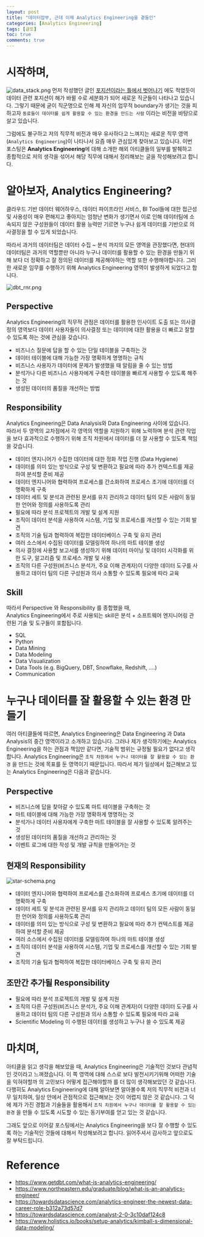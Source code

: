 ```yaml
---
layout: post
title: "데이터잡부, 근데 이제 Analytics Engineering을 곁들인"
categories: [Analytics Engineering]
tags: [글또]
toc: true
comments: true
---
```

# 시작하며,
![data_stack.png](https://miro.medium.com/max/1400/1*VME7n7__zjHBy1s-Y3TAHA.png)
먼저 작성했던 글인 [포지션이라는 틀에서 벗어나기](https://jongikp.github.io/%EB%82%98%EB%8A%94%20%EC%9D%B8%EA%B0%84%20%ED%8F%89%EC%96%91%EB%83%89%EB%A9%B4%EC%9D%B4%EB%8B%A4/2022/04/15/%ED%8F%AC%EC%A7%80%EC%85%98%EC%97%90%EC%84%9C-%EB%B2%97%EC%96%B4%EB%82%98%EA%B8%B0.html) 에도 적었듯이 데이터 관련 포지션이 해가 바뀔 수로 세분화가 되어 새로운 직군들이 나타나고 있습니다.
그렇기 때문에 굳이 직군명으로 인해 제 자신의 업무적 boundary가 생기는 것을 피하고자 `동료들이 데이터를 쉽게 활용할 수 있는 환경을 만드는 사람` 이라는 비전을 바탕으로 살고 있습니다.

그럼에도 불구하고 저의 직무적 비전과 매우 유사하다고 느껴지는 새로운 직무 영역(`Analytics Engineering`)이 나타나서 요즘 매우 관심있게 찾아보고 있습니다.
이번 포스팅은 **Analytics Engineering**에 대해 소개한 해외 아티클들의 일부를 발췌하고 종합적으로 저의 생각을 섞어서 해당 직무에 대해서 정리해보는 글을 작성해보려고 합니다.

# 알아보자, Analytics Engineering?
클라우드 기반 데이터 웨어하우스, 데이터 파이프라인 서비스, BI Tool들에 대한 접근성 및 사용성이 매우 편해지고 좋아지는 엄청난 변화가 생기면서 
이로 인해 데이터팀에 소속되지 않은 구성원들이 데이터 활용 능력만 기르면 누구나 쉽게 데이터를 기반으로 의사결정을 할 수 있게 되었습니다.

따라서 과거의 데이터팀은 데이터 수집 ~ 분석 까지의 모든 영역을 관장했다면, 현대의 데이터팀은 과거의 역할뿐만 아니라 누구나 데이터를 활용할 수 있는 환경을 만들기 위해 보다 더 정확하고 잘 정의된 데이터를 제공해야하는 역할 또한 수행해야합니다.
그러한 새로운 임무를 수행하기 위해 Analytics Engineering 영역이 발생하게 되었다고 합니다.

![dbt_rnr.png](https://www.getdbt.com/ui/img/guides/analytics-engineering/analytics-engineer-role.png)

## Perspective
Analytics Engineering의 직무적 관점은 데이터를 활용한 인사이트 도출 또는 의사결정의 영역보다 데이터 사용자들이 의사결정 또는 데이터에 대한 활용을 더 빠르고 잘할 수 있도록 하는 것에 관심을 갖습니다.
* 비즈니스 질문에 답을 할 수 있는 단일 테이블을 구축하는 것
* 데이터 테이블에 대해 가능한 가장 명확하게 명명하는 규칙
* 비즈니스 사용자가 데이터에 문제가 발생했을 때 알림을 줄 수 있는 방법
* 분석가나 다른 비즈니스 사용자에게 구축한 테이블을 빠르게 사용할 수 있도록 해주는 것
* 생성된 데이터의 품질을 개선하는 방법

## Responsibility
Analytics Engineering은 Data Analysis와 Data Engineering 사이에 있습니다.  
따라서 두 영역의 교차점에서 각 영역의 역할을 지원하기 위해 노력하며 분석 관련 작업을 보다 효과적으로 수행하기 위해 조직 차원에서 데이터를 더 잘 사용할 수 있도록 책임을 갖습니다.
* 데이터 엔지니어가 수집한 데이터에 대한 정화 작업 진행 (Data Hygiene)
* 데이터를 의미 있는 방식으로 구성 및 변환하고 필요에 따라 추가 컨텍스트를 제공하여 분석할 준비 제공
* 데이터 엔지니어와 협력하여 프로세스를 간소화하여 프로세스 초기에 데이터를 더 명확하게 구축
* 데이터 세트 및 분석과 관련된 문서를 유지 관리하고 데이터 팀의 모든 사람이 동일한 언어와 정의를 사용하도록 관리
* 필요에 따라 분석 프로젝트의 개발 및 설계 지원
* 조직이 데이터 분석을 사용하여 시스템, 기업 및 프로세스를 개선할 수 있는 기회 발견
* 조직의 기술 팀과 협력하여 복잡한 데이터베이스 구축 및 유지 관리
* 여러 소스에서 수집된 데이터를 모델링하여 하나의 마트 테이블 생성
* 의사 결정에 사용할 보고서를 생성하기 위해 데이터 마이닝 및 데이터 시각화를 위한 도구, 알고리즘 및 프로세스 개발 및 사용
* 조직의 다른 구성원(비즈니스 분석가, 주요 이해 관계자)이 다양한 데이터 도구를 사용하고 데이터 팀의 다른 구성원과 의사 소통할 수 있도록 필요에 따라 교육

## Skill
따라서 Perspective 와 Responsibility 를 종합했을 때,  
Analytics Engineering에서 주로 사용되는 skill은 분석 + 소프트웨어 엔지니어링 관련된 기술 및 도구들이 포함됩니다.
* SQL
* Python
* Data Mining
* Data Modeling
* Data Visualization
* Data Tools (e.g. BigQuery, DBT, Snowflake, Redshift, ....)
* Communication

# 누구나 데이터를 잘 활용할 수 있는 환경 만들기
여러 아티클들에 따르면, Analytics Engineering은 Data Engineering 과 Data Analysis의 중간 영역이라고 소개하고 있습니다.
그러나 제가 생각하기에는 Analytics Engineering을 하는 관점과 책임만 같다면, 기술적 범위는 규정될 필요가 없다고 생각합니다.
Analytics Engineering은 `조직 차원에서 누구나 데이터를 잘 활용할 수 있는 환경` 을 만드는 것에 목표를 둔 영역이기 때문입니다. 
따라서 제가 일상에서 접근해보고 있는 Analytics Engineering은 다음과 같습니다.

## Perspective
* 비즈니스에 답을 찾아갈 수 있도록 마트 테이블을 구축하는 것
* 마트 테이블에 대해 가능한 가장 명확하게 명명하는 것
* 분석가나 데이터 사용자에게 구축한 마트 테이블을 잘 사용할 수 있도록 알려주는 것
* 생성된 데이터의 품질을 개선하고 관리하는 것
* 이벤트 로그에 대한 작성 및 개발 규칙을 만들어가는 것

## 현재의 Responsibility
![star-schema.png](https://cdn.holistics.io/guidebook/star-schema.png)
* 데이터 엔지니어와 협력하여 프로세스를 간소화하여 프로세스 초기에 데이터를 더 명확하게 구축
* 데이터 세트 및 분석과 관련된 문서를 유지 관리하고 데이터 팀의 모든 사람이 동일한 언어와 정의를 사용하도록 관리
* 데이터를 의미 있는 방식으로 구성 및 변환하고 필요에 따라 추가 컨텍스트를 제공하여 분석할 준비 제공
* 여러 소스에서 수집된 데이터를 모델링하여 하나의 마트 테이블 생성
* 조직이 데이터 분석을 사용하여 시스템, 기업 및 프로세스를 개선할 수 있는 기회 발견
* 조직의 기술 팀과 협력하여 복잡한 데이터베이스 구축 및 유지 관리

## 조만간 추가될 Responsibility
* 필요에 따라 분석 프로젝트의 개발 및 설계 지원
* 조직의 다른 구성원(비즈니스 분석가, 주요 이해 관계자)이 다양한 데이터 도구를 사용하고 데이터 팀의 다른 구성원과 의사 소통할 수 있도록 필요에 따라 교육
* Scientific Modeling 이 수행된 데이터를 생성하고 누구나 쓸 수 있도록 제공

# 마치며,
아티클을 읽고 생각을 해보았을 때, Analytics Engineering은 기술적인 것보다 관념적인 것이라고 느껴졌습니다.
이 쪽 영역에 대해 스스로 보다 발전시키기위해 어떠한 기술을 익혀야할까 의 고민보다 어떻게 접근해야할까 를 더 많이 생각해보았던 것 같습니다.
다행히도 Analytics Engineering에 대해 알아보면 알아볼수록 저의 직무적 비전과 너무 일치하여, 일상 안에서 관점적으로 접근해보는 것이 어렵지 않은 것 같습니다.
그 덕에 제가 가진 경험과 기술들을 활용해서 `조직 차원에서 누구나 데이터를 잘 활용할 수 있는 환경` 을 만들 수 있도록 시도할 수 있는 동기부여를 얻고 있는 것 같습니다.

그래도 앞으로 이어갈 포스팅에서는 Analytics Engineering을 보다 잘 수행할 수 있도록 하는 기술적인 것들에 대해서 작성해보려고 합니다.
읽어주셔서 감사하고 앞으로도 잘 부탁드립니다.

# Reference
* https://www.getdbt.com/what-is-analytics-engineering/
* https://www.northeastern.edu/graduate/blog/what-is-an-analytics-engineer/
* https://towardsdatascience.com/analytics-engineer-the-newest-data-career-role-b312a73d57d7
* https://towardsdatascience.com/analyst-2-0-3c10daf124c8
* https://www.holistics.io/books/setup-analytics/kimball-s-dimensional-data-modeling/
